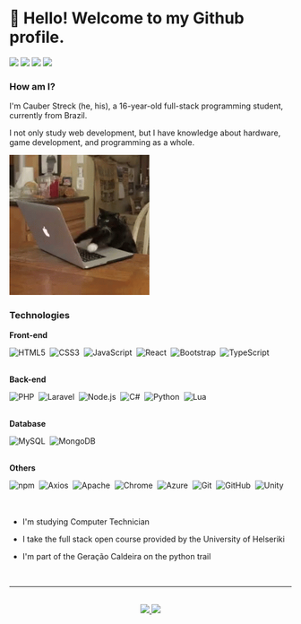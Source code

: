 <link rel="stylesheet" type='text/css' href="https://cdn.jsdelivr.net/gh/devicons/devicon@latest/devicon.min.css" />

<h1>👋 Hello! Welcome to my Github profile.</h1>

<div>
  <a href="https://www.youtube.com/@Cauber-dh2mu" target="_blank"><img loading="lazy" src="https://img.shields.io/badge/YouTube-FF0000?style=for-the-badge&logo=youtube&logoColor=white" target="_blank"></a>
  <a href="https://www.instagram.com/cbrlms/?next=%2F" target="_blank"><img loading="lazy" src="https://img.shields.io/badge/-Instagram-%23E4405F?style=for-the-badge&logo=instagram&logoColor=white" target="_blank"></a>
  <a href = "mailto:cauberms@gmail.com"><img loading="lazy" src="https://img.shields.io/badge/Gmail-D14836?style=for-the-badge&logo=gmail&logoColor=white" target="_blank"></a>
  <a href="https://www.linkedin.com/in/cauber-markendorf-streck-a908992b5/" target="_blank"><img loading="lazy" src="https://img.shields.io/badge/-LinkedIn-%230077B5?style=for-the-badge&logo=linkedin&logoColor=white" target="_blank"></a>   
</div>

### How am I?
I'm Cauber Streck (he, his), a 16-year-old full-stack programming student, currently from Brazil.

I not only study web development, but I have knowledge about hardware, game development, and programming as a whole.

![programmer cat](img/programmer%20cat.gif)

### Technologies

**Front-end**
<div>
  <img src="https://cdn.jsdelivr.net/gh/devicons/devicon@latest/icons/html5/html5-original.svg" title="HTML5" alt="HTML5" width="40" height="40"/>&nbsp;
  <img src="https://cdn.jsdelivr.net/gh/devicons/devicon@latest/icons/css3/css3-original.svg" title="CSS3" alt="CSS3" width="40" height="40"/>&nbsp;
  <img src="https://cdn.jsdelivr.net/gh/devicons/devicon@latest/icons/javascript/javascript-original.svg" title="JavaScript" alt="JavaScript" width="40" height="40"/>&nbsp;
  <img src="https://cdn.jsdelivr.net/gh/devicons/devicon@latest/icons/react/react-original.svg" title="React" alt="React" width="40" height="40"/>&nbsp;
  <img src="https://cdn.jsdelivr.net/gh/devicons/devicon@latest/icons/bootstrap/bootstrap-original.svg" title="Bootstrap" alt="Bootstrap" width="40" height="40"/>&nbsp;
  <img src="https://cdn.jsdelivr.net/gh/devicons/devicon@latest/icons/typescript/typescript-original.svg" title="TypeScript" alt="TypeScript" width="40" height="40"/>&nbsp;
</div><br>

**Back-end**
<div>
  <img src="https://cdn.jsdelivr.net/gh/devicons/devicon@latest/icons/php/php-original.svg" title="PHP" alt="PHP" width="40" height="40"/>&nbsp;
  <img src="https://cdn.jsdelivr.net/gh/devicons/devicon@latest/icons/laravel/laravel-original.svg" title="Laravel" alt="Laravel" width="40" height="40"/>&nbsp;
  <img src="https://cdn.jsdelivr.net/gh/devicons/devicon@latest/icons/nodejs/nodejs-original.svg" title="Node.js" alt="Node.js" width="40" height="40"/>&nbsp;
  <img src="https://cdn.jsdelivr.net/gh/devicons/devicon@latest/icons/csharp/csharp-original.svg" title="C#" alt="C#" width="40" height="40"/>&nbsp;
  <img src="https://cdn.jsdelivr.net/gh/devicons/devicon@latest/icons/python/python-original.svg" title="Python" alt="Python" width="40" height="40"/>&nbsp;
  <img src="https://cdn.jsdelivr.net/gh/devicons/devicon@latest/icons/lua/lua-original.svg" title="Lua" alt="Lua" width="40" height="40"/>&nbsp;
</div><br>

**Database**
<div>
  <img src="https://cdn.jsdelivr.net/gh/devicons/devicon@latest/icons/mysql/mysql-original.svg" title="MySQL" alt="MySQL" width="40" height="40"/>&nbsp;
  <img src="https://cdn.jsdelivr.net/gh/devicons/devicon@latest/icons/mongodb/mongodb-original.svg" title="MongoDB" alt="MongoDB" width="40" height="40"/>&nbsp;
</div><br>

**Others**
<div>
  <img src="https://cdn.jsdelivr.net/gh/devicons/devicon@latest/icons/npm/npm-original-wordmark.svg" title="npm" alt="npm" width="40" height="40"/>&nbsp;
  <img src="https://cdn.jsdelivr.net/gh/devicons/devicon@latest/icons/axios/axios-plain.svg" title="Axios" alt="Axios" width="40" height="40"/>&nbsp;
  <img src="https://cdn.jsdelivr.net/gh/devicons/devicon@latest/icons/apache/apache-original.svg" title="Apache" alt="Apache" width="40" height="40"/>&nbsp;
  <img src="https://cdn.jsdelivr.net/gh/devicons/devicon@latest/icons/chrome/chrome-original.svg" title="Chrome" alt="Chrome" width="40" height="40"/>&nbsp;
  <img src="https://cdn.jsdelivr.net/gh/devicons/devicon@latest/icons/azure/azure-original.svg" title="Azure" alt="Azure" width="40" height="40"/>&nbsp;
  <img src="https://cdn.jsdelivr.net/gh/devicons/devicon@latest/icons/git/git-original.svg" title="Git" alt="Git" width="40" height="40"/>&nbsp;
  <img src="https://cdn.jsdelivr.net/gh/devicons/devicon@latest/icons/github/github-original.svg" title="GitHub" alt="GitHub" width="40" height="40"/>&nbsp;
  <img src="https://cdn.jsdelivr.net/gh/devicons/devicon@latest/icons/unity/unity-original.svg" title="Unity" alt="Unity" width="40" height="40"/>&nbsp;
</div>
<br><br>

- I'm studying Computer Technician

- I take the full stack open course provided by the University of Helseriki

- I'm part of the Geração Caldeira on the python trail

<br>
<hr>
<br>

<div style='text-align: center;'>
  <a href="https://github.com/CBRms1">
  <img loading="lazy" height="180em" src="https://github-readme-stats.vercel.app/api/top-langs/?username=CBRms1&layout=compact&langs_count=7&theme=dracula"/>
  <img loading="lazy" height="180em" src="https://github-readme-stats.vercel.app/api?username=CBRms1&show_icons=true&theme=dracula&include_all_commits=true&count_private=true"/>
</div>
